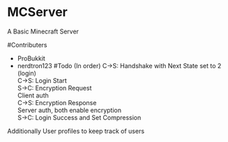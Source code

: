 # MCServer
A Basic Minecraft Server

#Contributers
- ProBukkit
- nerdtron123
#Todo (In order)
C→S: Handshake with Next State set to 2 (login)</br>
C→S: Login Start</br>
S→C: Encryption Request</br>
Client auth</br>
C→S: Encryption Response</br>
Server auth, both enable encryption</br>
S→C: Login Success and Set Compression</br>

Additionally User profiles to keep track of users

